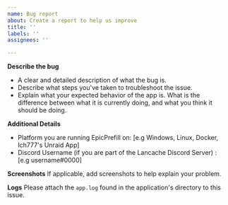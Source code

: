 ```yaml
---
name: Bug report
about: Create a report to help us improve
title: ''
labels: ''
assignees: ''

---
```


**Describe the bug**
-  A clear and detailed description of what the bug is.
-  Describe what steps you've taken to troubleshoot the issue.
-  Explain what your expected behavior of the app is.  What is the difference between what it is currently doing, and what you think it should be doing.

**Additional Details**
 - Platform you are running EpicPrefill on:  [e.g Windows, Linux, Docker, Ich777's Unraid App]
 - Discord Username (if you are part of the Lancache Discord Server) : [e.g username#0000]

**Screenshots**
If applicable, add screenshots to help explain your problem.

**Logs**
Please attach the `app.log` found in the application's directory to this issue.
